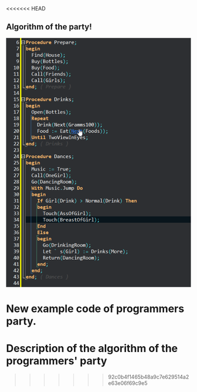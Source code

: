 <<<<<<< HEAD
## Algorithm of the party!

<p align="center">
    <img src="img/1.png"/>
</p>

New example code of programmers party.
=======
# Description of the algorithm of the programmers' party
>>>>>>> 92c0b4f1465b48a9c7e629514a2e63e06f69c9e5
